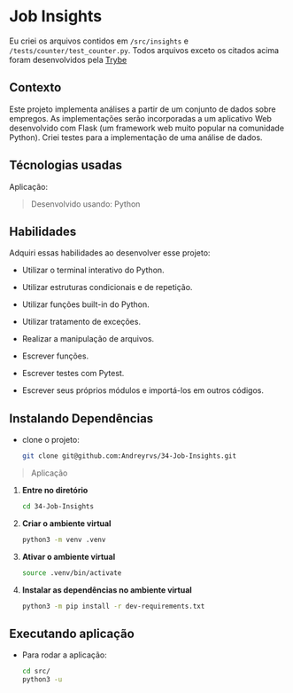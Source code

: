 # Job Insights

Eu criei os arquivos contidos em `/src/insights` e `/tests/counter/test_counter.py`.
Todos arquivos exceto os citados acima foram desenvolvidos pela [Trybe](https://www.betrybe.com/ "Trybe | Escola de programação online")

## Contexto

Este projeto implementa análises a partir de um conjunto de dados sobre empregos. As implementações serão incorporadas a um aplicativo Web desenvolvido com Flask (um framework web muito popular na comunidade Python). Criei testes para a implementação de uma análise de dados.

## Técnologias usadas

Aplicação:

> Desenvolvido usando: Python

## Habilidades

Adquiri essas habilidades ao desenvolver esse projeto:

- Utilizar o terminal interativo do Python.

- Utilizar estruturas condicionais e de repetição.

- Utilizar funções built-in do Python.

- Utilizar tratamento de exceções.

- Realizar a manipulação de arquivos.

- Escrever funções.

- Escrever testes com Pytest.

- Escrever seus próprios módulos e importá-los em outros códigos.

## Instalando Dependências

- clone o projeto:

  ```bash
  git clone git@github.com:Andreyrvs/34-Job-Insights.git
  ```

> Aplicação

1. **Entre no diretório**

   ```bash
   cd 34-Job-Insights
   ```

2. **Criar o ambiente virtual**

   ```bash
   python3 -m venv .venv
   ```

3. **Ativar o ambiente virtual**

   ```bash
   source .venv/bin/activate
   ```

4. **Instalar as dependências no ambiente virtual**

   ```bash
   python3 -m pip install -r dev-requirements.txt
   ```

## Executando aplicação

- Para rodar a aplicação:

  ```bash
  cd src/
  python3 -u
  ```
